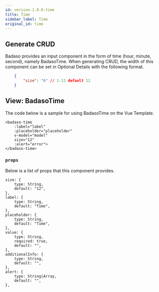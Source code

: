 ```yaml
---
id: version-1.0.0-time
title: Time
sidebar_label: Time
original_id: time
---
```


## Generate CRUD

Badaso provides an input component in the form of time (hour, minute, second), namely BadasoTime. When generating CRUD, the width of this component can be set in Optional Details with the following format.
<!--DOCUSAURUS_CODE_TABS-->
<!--JSON-->
```json
    {
        "size": "6" // 1-12 default 12
    }
```
<!--END_DOCUSAURUS_CODE_TABS-->

## View: BadasoTime

The code below is a sample for using BadasoTime on the Vue Template.

<!--DOCUSAURUS_CODE_TABS-->
<!--Vue-->
```vue
<badaso-time
    :label="label"
    :placeholder="placeholder"
    v-model="model"
    size="12"
    :alert="error">
</badaso-time>
```
<!--END_DOCUSAURUS_CODE_TABS-->

### ```props```

Below is a list of props that this component provides.

```
size: {
    type: String,
    default: "12",
},
label: {
    type: String,
    default: "Time",
},
placeholder: {
    type: String,
    default: "Time",
},
value: {
    type: String,
    required: true,
    default: "",
},
additionalInfo: {
    type: String,
    default: "",
},
alert: {
    type: String|Array,
    default: "",
},
```